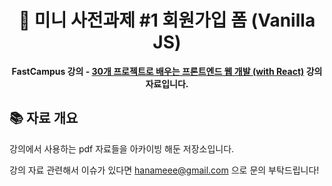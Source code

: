<div align="center">
  <h1>
     🐻 미니 사전과제 #1 회원가입 폼 (Vanilla JS)
  </h1>
  <strong>FastCampus 강의 - <a href="https://fastcampus.co.kr/dev_online_fefinal">30개 프로젝트로 배우는
프론트엔드 웹 개발 (with React)</a> 강의 자료입니다.</strong>
</div>

## 📚 자료 개요

강의에서 사용하는 pdf 자료들을 아카이빙 해둔 저장소입니다.

강의 자료 관련해서 이슈가 있다면 hanameee@gmail.com 으로 문의 부탁드립니다!

